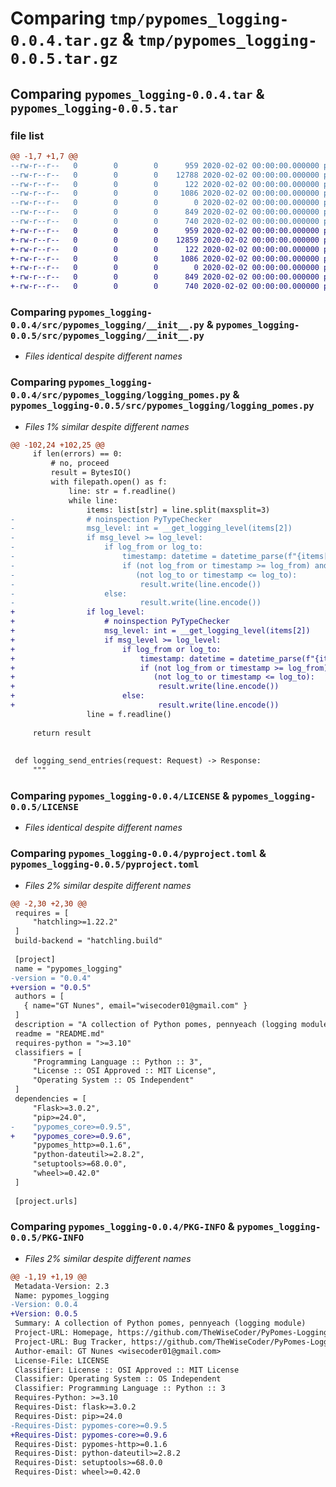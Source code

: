 # Comparing `tmp/pypomes_logging-0.0.4.tar.gz` & `tmp/pypomes_logging-0.0.5.tar.gz`

## Comparing `pypomes_logging-0.0.4.tar` & `pypomes_logging-0.0.5.tar`

### file list

```diff
@@ -1,7 +1,7 @@
--rw-r--r--   0        0        0      959 2020-02-02 00:00:00.000000 pypomes_logging-0.0.4/src/pypomes_logging/__init__.py
--rw-r--r--   0        0        0    12788 2020-02-02 00:00:00.000000 pypomes_logging-0.0.4/src/pypomes_logging/logging_pomes.py
--rw-r--r--   0        0        0      122 2020-02-02 00:00:00.000000 pypomes_logging-0.0.4/.gitignore
--rw-r--r--   0        0        0     1086 2020-02-02 00:00:00.000000 pypomes_logging-0.0.4/LICENSE
--rw-r--r--   0        0        0        0 2020-02-02 00:00:00.000000 pypomes_logging-0.0.4/README.md
--rw-r--r--   0        0        0      849 2020-02-02 00:00:00.000000 pypomes_logging-0.0.4/pyproject.toml
--rw-r--r--   0        0        0      740 2020-02-02 00:00:00.000000 pypomes_logging-0.0.4/PKG-INFO
+-rw-r--r--   0        0        0      959 2020-02-02 00:00:00.000000 pypomes_logging-0.0.5/src/pypomes_logging/__init__.py
+-rw-r--r--   0        0        0    12859 2020-02-02 00:00:00.000000 pypomes_logging-0.0.5/src/pypomes_logging/logging_pomes.py
+-rw-r--r--   0        0        0      122 2020-02-02 00:00:00.000000 pypomes_logging-0.0.5/.gitignore
+-rw-r--r--   0        0        0     1086 2020-02-02 00:00:00.000000 pypomes_logging-0.0.5/LICENSE
+-rw-r--r--   0        0        0        0 2020-02-02 00:00:00.000000 pypomes_logging-0.0.5/README.md
+-rw-r--r--   0        0        0      849 2020-02-02 00:00:00.000000 pypomes_logging-0.0.5/pyproject.toml
+-rw-r--r--   0        0        0      740 2020-02-02 00:00:00.000000 pypomes_logging-0.0.5/PKG-INFO
```

### Comparing `pypomes_logging-0.0.4/src/pypomes_logging/__init__.py` & `pypomes_logging-0.0.5/src/pypomes_logging/__init__.py`

 * *Files identical despite different names*

### Comparing `pypomes_logging-0.0.4/src/pypomes_logging/logging_pomes.py` & `pypomes_logging-0.0.5/src/pypomes_logging/logging_pomes.py`

 * *Files 1% similar despite different names*

```diff
@@ -102,24 +102,25 @@
     if len(errors) == 0:
         # no, proceed
         result = BytesIO()
         with filepath.open() as f:
             line: str = f.readline()
             while line:
                 items: list[str] = line.split(maxsplit=3)
-                # noinspection PyTypeChecker
-                msg_level: int = __get_logging_level(items[2])
-                if msg_level >= log_level:
-                    if log_from or log_to:
-                        timestamp: datetime = datetime_parse(f"{items[0]} {items[1]}")
-                        if (not log_from or timestamp >= log_from) and \
-                           (not log_to or timestamp <= log_to):
-                            result.write(line.encode())
-                    else:
-                            result.write(line.encode())
+                if log_level:
+                    # noinspection PyTypeChecker
+                    msg_level: int = __get_logging_level(items[2])
+                    if msg_level >= log_level:
+                        if log_from or log_to:
+                            timestamp: datetime = datetime_parse(f"{items[0]} {items[1]}")
+                            if (not log_from or timestamp >= log_from) and \
+                               (not log_to or timestamp <= log_to):
+                                result.write(line.encode())
+                        else:
+                                result.write(line.encode())
                 line = f.readline()
 
     return result
 
 
 def logging_send_entries(request: Request) -> Response:
     """
```

### Comparing `pypomes_logging-0.0.4/LICENSE` & `pypomes_logging-0.0.5/LICENSE`

 * *Files identical despite different names*

### Comparing `pypomes_logging-0.0.4/pyproject.toml` & `pypomes_logging-0.0.5/pyproject.toml`

 * *Files 2% similar despite different names*

```diff
@@ -2,30 +2,30 @@
 requires = [
     "hatchling>=1.22.2"
 ]
 build-backend = "hatchling.build"
 
 [project]
 name = "pypomes_logging"
-version = "0.0.4"
+version = "0.0.5"
 authors = [
   { name="GT Nunes", email="wisecoder01@gmail.com" }
 ]
 description = "A collection of Python pomes, pennyeach (logging module)"
 readme = "README.md"
 requires-python = ">=3.10"
 classifiers = [
     "Programming Language :: Python :: 3",
     "License :: OSI Approved :: MIT License",
     "Operating System :: OS Independent"
 ]
 dependencies = [
     "Flask>=3.0.2",
     "pip>=24.0",
-    "pypomes_core>=0.9.5",
+    "pypomes_core>=0.9.6",
     "pypomes_http>=0.1.6",
     "python-dateutil>=2.8.2",
     "setuptools>=68.0.0",
     "wheel>=0.42.0"
 ]
 
 [project.urls]
```

### Comparing `pypomes_logging-0.0.4/PKG-INFO` & `pypomes_logging-0.0.5/PKG-INFO`

 * *Files 2% similar despite different names*

```diff
@@ -1,19 +1,19 @@
 Metadata-Version: 2.3
 Name: pypomes_logging
-Version: 0.0.4
+Version: 0.0.5
 Summary: A collection of Python pomes, pennyeach (logging module)
 Project-URL: Homepage, https://github.com/TheWiseCoder/PyPomes-Logging
 Project-URL: Bug Tracker, https://github.com/TheWiseCoder/PyPomes-Logging/issues
 Author-email: GT Nunes <wisecoder01@gmail.com>
 License-File: LICENSE
 Classifier: License :: OSI Approved :: MIT License
 Classifier: Operating System :: OS Independent
 Classifier: Programming Language :: Python :: 3
 Requires-Python: >=3.10
 Requires-Dist: flask>=3.0.2
 Requires-Dist: pip>=24.0
-Requires-Dist: pypomes-core>=0.9.5
+Requires-Dist: pypomes-core>=0.9.6
 Requires-Dist: pypomes-http>=0.1.6
 Requires-Dist: python-dateutil>=2.8.2
 Requires-Dist: setuptools>=68.0.0
 Requires-Dist: wheel>=0.42.0
```

